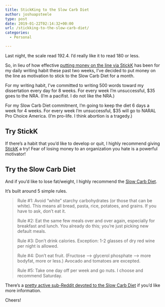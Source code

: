 ```yaml
---
title: StickKing to the Slow Carb Diet
author: joshuapsteele
type: post
date: 2019-01-22T02:14:32+00:00
url: /stickking-to-the-slow-carb-diet/
categories:
  - Personal

---
```

Last night, the scale read 192.4. I&#8217;d really like it to read 180 or less.

So, in lieu of how effective [putting money on the line via StickK][1] has been for my daily writing habit these past two weeks, I&#8217;ve decided to put money on the line as motivation to stick to the Slow Carb Diet for a month.

For my writing habit, I&#8217;ve committed to writing 500 words toward my dissertation every day for 8 weeks. For every week I&#8217;m unsuccessful, $35 goes to the NRA. (I&#8217;m a pacifist. I do not like the NRA.)

For my Slow Carb Diet commitment, I&#8217;m going to keep the diet 6 days a week for 4 weeks. For every week I&#8217;m unsuccessful, $35 will go to NARAL Pro Choice America. (I&#8217;m pro-life. I think abortion is a tragedy.)

## Try StickK

If there&#8217;s a habit that you&#8217;d like to develop or quit, I highly recommend giving [StickK][1] a try! Fear of losing money to an organization you hate is a powerful motivator!

## Try the Slow Carb Diet

And if you&#8217;d like to lose fat/weight, I highly recommend the [Slow Carb Diet][2].

It&#8217;s built around 5 simple rules.

> Rule #1: Avoid “white” starchy carbohydrates (or those that can be white). This means all bread, pasta, rice, potatoes, and grains. If you have to ask, don’t eat it.
> 
> Rule #2: Eat the same few meals over and over again, especially for breakfast and lunch. You already do this; you’re just picking new default meals.
> 
> Rule #3: Don’t drink calories. Exception: 1-2 glasses of dry red wine per night is allowed.
> 
> Rule #4: Don’t eat fruit. (Fructose –> glycerol phosphate –> more bodyfat, more or less.) Avocado and tomatoes are excepted.
> 
> Rule #5: Take one day off per week and go nuts. I choose and recommend Saturday. 

There&#8217;s a [pretty active sub-Reddit devoted to the Slow Carb Diet][3] if you&#8217;d like more information.

Cheers!

 [1]: https://joshuapsteele.com/help-me-stickk-to-my-writing-habit/
 [2]: https://medium.com/@erinfrey/everything-you-need-to-know-about-the-slow-carb-diet-a67062761d92
 [3]: https://www.reddit.com/r/4hourbodyslowcarb/